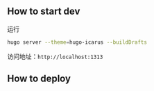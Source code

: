 ## How to start dev
运行
```bash
hugo server --theme=hugo-icarus --buildDrafts
```
访问地址：`http://localhost:1313`

## How to deploy


